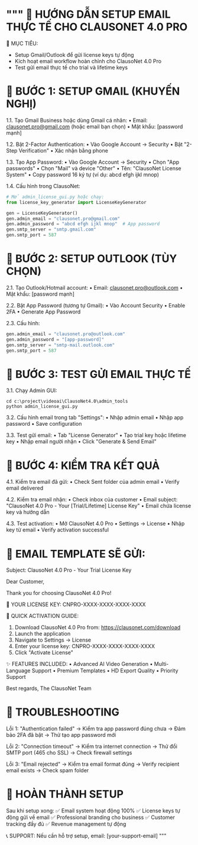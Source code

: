 """
📧 HƯỚNG DẪN SETUP EMAIL THỰC TẾ CHO CLAUSONET 4.0 PRO
================================================================

🎯 MỤC TIÊU:
- Setup Gmail/Outlook để gửi license keys tự động
- Kích hoạt email workflow hoàn chỉnh cho ClausoNet 4.0 Pro
- Test gửi email thực tế cho trial và lifetime keys

🔧 BƯỚC 1: SETUP GMAIL (KHUYẾN NGHỊ)
================================================================

1.1. Tạo Gmail Business hoặc dùng Gmail cá nhân:
   • Email: clausonet.pro@gmail.com (hoặc email bạn chọn)
   • Mật khẩu: [password mạnh]

1.2. Bật 2-Factor Authentication:
   • Vào Google Account → Security
   • Bật "2-Step Verification"
   • Xác nhận bằng phone

1.3. Tạo App Password:
   • Vào Google Account → Security
   • Chọn "App passwords"
   • Chọn "Mail" và device "Other"
   • Tên: "ClausoNet License System"
   • Copy password 16 ký tự (ví dụ: abcd efgh ijkl mnop)

1.4. Cấu hình trong ClausoNet:
   ```python
   # Mở admin_license_gui.py hoặc chạy:
   from license_key_generator import LicenseKeyGenerator

   gen = LicenseKeyGenerator()
   gen.admin_email = "clausonet.pro@gmail.com"
   gen.admin_password = "abcd efgh ijkl mnop"  # App password
   gen.smtp_server = "smtp.gmail.com"
   gen.smtp_port = 587
   ```

🔧 BƯỚC 2: SETUP OUTLOOK (TÙY CHỌN)
================================================================

2.1. Tạo Outlook/Hotmail account:
   • Email: clausonet.pro@outlook.com
   • Mật khẩu: [password mạnh]

2.2. Bật App Password (tương tự Gmail):
   • Vào Account Security
   • Enable 2FA
   • Generate App Password

2.3. Cấu hình:
   ```python
   gen.admin_email = "clausonet.pro@outlook.com"
   gen.admin_password = "[app-password]"
   gen.smtp_server = "smtp-mail.outlook.com"
   gen.smtp_port = 587
   ```

🔧 BƯỚC 3: TEST GỬI EMAIL THỰC TẾ
================================================================

3.1. Chạy Admin GUI:
   ```
   cd c:\project\videoai\ClausoNet4.0\admin_tools
   python admin_license_gui.py
   ```

3.2. Cấu hình email trong tab "Settings":
   • Nhập admin email
   • Nhập app password
   • Save configuration

3.3. Test gửi email:
   • Tab "License Generator"
   • Tạo trial key hoặc lifetime key
   • Nhập email người nhận
   • Click "Generate & Send Email"

🔧 BƯỚC 4: KIỂM TRA KẾT QUẢ
================================================================

4.1. Kiểm tra email đã gửi:
   • Check Sent folder của admin email
   • Verify email delivered

4.2. Kiểm tra email nhận:
   • Check inbox của customer
   • Email subject: "ClausoNet 4.0 Pro - Your [Trial/Lifetime] License Key"
   • Email chứa license key và hướng dẫn

4.3. Test activation:
   • Mở ClausoNet 4.0 Pro
   • Settings → License
   • Nhập key từ email
   • Verify activation successful

📧 EMAIL TEMPLATE SẼ GỬI:
================================================================

Subject: ClausoNet 4.0 Pro - Your Trial License Key

Dear Customer,

Thank you for choosing ClausoNet 4.0 Pro!

🔑 YOUR LICENSE KEY: CNPRO-XXXX-XXXX-XXXX-XXXX

🚀 QUICK ACTIVATION GUIDE:
1. Download ClausoNet 4.0 Pro from: https://clausonet.com/download
2. Launch the application
3. Navigate to Settings → License
4. Enter your license key: CNPRO-XXXX-XXXX-XXXX-XXXX
5. Click "Activate License"

✨ FEATURES INCLUDED:
• Advanced AI Video Generation
• Multi-Language Support
• Premium Templates
• HD Export Quality
• Priority Support

Best regards,
The ClausoNet Team

🔧 TROUBLESHOOTING
================================================================

Lỗi 1: "Authentication failed"
   → Kiểm tra app password đúng chưa
   → Đảm bảo 2FA đã bật
   → Thử tạo app password mới

Lỗi 2: "Connection timeout"
   → Kiểm tra internet connection
   → Thử đổi SMTP port (465 cho SSL)
   → Check firewall settings

Lỗi 3: "Email rejected"
   → Kiểm tra email format đúng
   → Verify recipient email exists
   → Check spam folder

🎯 HOÀN THÀNH SETUP
================================================================

Sau khi setup xong:
✅ Email system hoạt động 100%
✅ License keys tự động gửi về email
✅ Professional branding cho business
✅ Customer tracking đầy đủ
✅ Revenue management tự động

📞 SUPPORT:
Nếu cần hỗ trợ setup, email: [your-support-email]
"""
